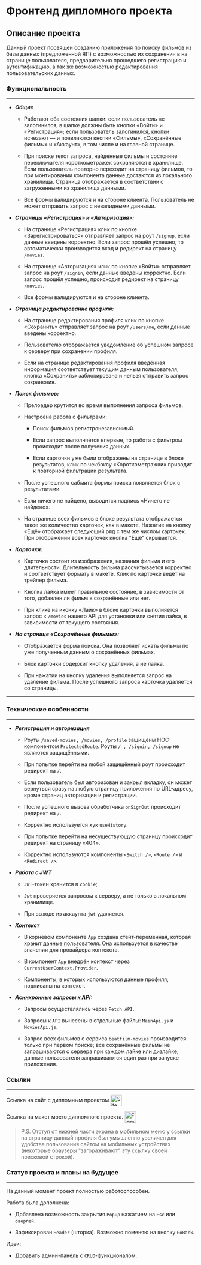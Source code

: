 # **Фронтенд дипломного проекта**

## **Описание проекта**

Данный проект посвящен созданию приложения по поиску фильмов из базы данных (предложенной ЯП) с возможностью их сохранения в на странице пользователя, предварительно прошедшего регистрацию и аутентификацию, а так же возможностью редактирования пользовательских данных.

### **Функциональность**

___

- ***Общие***

  - Работают оба состояния шапки: если пользователь не залогинился, в шапке должны быть кнопки «Войти» и «Регистрация»; если пользователь залогинился, кнопки исчезают — и появляются кнопки «Фильмы», «Сохранённые фильмы» и «Аккаунт», в том числе и на главной странице.

  - При поиске текст запроса, найденные фильмы и состояние переключателя короткометражек сохраняются в хранилище. Если пользователь повторно переходит на страницу фильмов, то при монтировании компонента данные достаются из локального хранилища. Страница отображается в соответствии с загруженными из хранилища данными.

  - Все формы валидируются и на стороне клиента. Пользователь не может отправить запрос с невалидными данными.

- ***Страницы «Регистрация» и «Авторизация»:***

  - На странице «Регистрация» клик по кнопке «Зарегистрироваться» отправляет запрос на роут `/signup`, если данные введены корректно. Если запрос прошёл успешно, то автоматически производится вход и редирект на страницу `/movies`.

  - На странице «Авторизация» клик по кнопке «Войти» отправляет запрос на роут `/signin`, если данные введены корректно. Если запрос прошёл успешно, происходит редирект на страницу `/movies`.

  - Все формы валидируются и на стороне клиента.

- ***Страница редактирование профиля:***

  - На странице редактирования профиля клик по кнопке «Сохранить» отправляет запрос на роут `/users/me`, если данные введены корректно.

  - Пользователю отображается уведомление об успешном запросе к серверу при сохранении профиля.

  - Если на странице редактирования профиля введённая информация соответствует текущим данным пользователя, кнопка «Сохранить» заблокирована и нельзя отправить запрос сохранения.

- ***Поиск фильмов:***

  - Прелоадер крутится во время выполнения запроса фильмов.

  - Настроена работа с фильтрами:

    - Поиск фильмов регистронезависимый.

    - Если запрос выполняется впервые, то работа с фильтром происходит после получения данных.

    - Если карточки уже были отображены на странице в блоке результатов, клик по чекбоксу «Короткометражки» приводит к повторной фильтрации результата.

  - После успешного сабмита формы поиска появляется блок с результатами.

  - Если ничего не найдено, выводится надпись «Ничего не найдено».

  - На странице всех фильмов в блоке результата отображается такое же количество карточек, как в макете. Нажатие на кнопку «Ещё» отображает следующий ряд с тем же числом карточек. При отображении всех карточек кнопка "Ещё" скрывается.

- ***Карточки:***

  - Карточка состоит из изображения, названия фильма и его длительности. Длительность фильма рассчитывается корректно и соответствует формату в макете. Клик по карточке ведёт на трейлер фильма.

  - Кнопка лайка имеет правильное состояние, в зависимости от того, добавлен ли фильм в сохранённые или нет.

  - При клике на иконку «Лайк» в блоке карточки выполняется запрос к `/movies` нашего API для установки или снятия лайка, в зависимости от текущего состояния.

- ***На странице «Сохранённые фильмы»:***

  - Отображается форма поиска. Она позволяет искать фильмы по уже полученным данным о сохранённых фильмах.

  - Блок карточки содержит кнопку удаления, а не лайка.

  - При нажатии на кнопку удаления выполняется запрос на удаление фильма. После успешного запроса карточка удаляется со страницы.

___

### **Технические особенности**

___

- ***Регистрация и авторизация***

  - Роуты `/saved-movies, /movies, /profile` защищёны HOC-компонентом `ProtectedRoute`. Роуты `/ , /signin, /signup` не являются защищёнными.

  - При попытке перейти на любой защищённый роут происходит редирект на `/`.

  - Если пользователь был авторизован и закрыл вкладку, он может вернуться сразу на любую страницу приложения по URL-адресу, кроме страниц авторизации и регистрации.

  - После успешного вызова обработчика `onSignOut` происходит редирект на `/`.

  - Корректно используется хук `useHistory`.

  - При попытке перейти на несуществующую страницу происходит редирект на страницу «404».

  - Корректно используются компоненты `<Switch />`, `<Route />` и `<Redirect />`.

- ***Работа с JWT***

  - `JWT`-токен хранится в `cookie`;

  - `Jwt` проверяется запросом к серверу, а не только в локальном хранилище.

  - При выходе из аккаунта `jwt` удаляется.

- ***Контекст***

  - В корневом компоненте `App` создана стейт-переменная, которая хранит данные пользователя. Она используется в качестве значения для провайдера контекста.

  - В компонент `App` внедрён контекст через `CurrentUserContext.Provider`.

  - Компоненты, в которых используются данные профиля, подписаны на контекст.

- ***Асинхронные запросы к API:***

  - Запросы осуществлялись через `Fetch API`.

  - Запросы к `API` вынесены в отдельные файлы: `MainApi.js` и `MoviesApi.js`.

  - Запрос всех фильмов с сервиса `beatfilm-movies` производится только при первом поиске; все сохранённые фильмы не запрашиваются с сервера при каждом лайке или дизлайке; данные пользователя запрашиваются один раз при запуске приложения.

### **Ссылки**

___
Ссылка на сайт с дипломным проектом <a href="https://find-and-save.nomoredomains.icu"><img src="./public/favicon.ico" alt="Site" width="30" height="30" align="center" /></a>

Ссылка на макет моего дипломного проекта. <a href="https://disk.yandex.ru/d/5Ny1TruXQyxovA"><img src="https://user-images.githubusercontent.com/25181517/189715289-df3ee512-6eca-463f-a0f4-c10d94a06b2f.png" alt="Figma" width="30" height="30" align="center" /></a>

>P.S. Отступ от нижней части экрана в мобильном меню
>у ссылки на страницу данный профиля был умышленно увеличен
>для удобства пользования сайтом на мобильных устройствах
>(некоторые браузеры "загораживают" эту ссылку своей поисковой строкой).

### **Статус проекта и планы на будущее**

___
На данный момент проект полностью работоспособен.

Работа была дополнена:

- Добавлена возможность закрытия `Popup` нажатием на `Esc` или `оверлей`.

- Зафиксирован `Header` (шторка). Возможно поменяю на кнопку `GoBack`.

Идеи:

- Добавить админ-панель с `CRUD`-функционалом.

<!-- |||||
|:-:|:-:|:-:|:-:|
|1|2|3|4|

<style>
table th:first-of-type {
    width: 25%;
}
table th:nth-of-type(2) {
    width: 40%;
}
table th:nth-of-type(3) {
    width: 50%;
}
table th:nth-of-type(4) {
    width: 50%;
}
</style> -->

